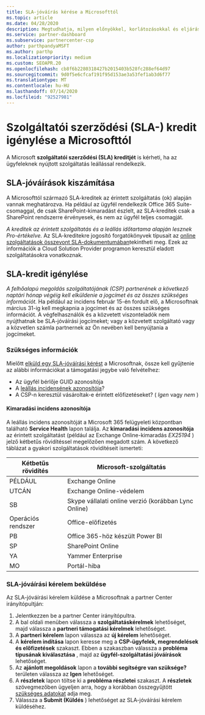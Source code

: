 ```yaml
---
title: SLA-jóváírás kérése a Microsofttól
ms.topic: article
ms.date: 04/28/2020
description: Megtudhatja, milyen előnyökkel, korlátozásokkal és eljárásokkal igényelhet szolgáltatói szerződést (SLA) a Microsofttól, ha az ügyfelek szolgáltatás-kimaradást tapasztalnak.
ms.service: partner-dashboard
ms.subservice: partnercenter-csp
author: parthpandyaMSFT
ms.author: parthp
ms.localizationpriority: medium
ms.custom: SEOAPR.20
ms.openlocfilehash: cb8f6b2280318427b2015403b528fc288ef64d97
ms.sourcegitcommit: 9d0f5e6cfcaf191f95d153ae3a53fef1ab3d6f77
ms.translationtype: MT
ms.contentlocale: hu-HU
ms.lasthandoff: 07/14/2020
ms.locfileid: "92527981"
---
```

# <a name="how-and-when-to-request-a-service-level-agreement-sla-credit-from-microsoft"></a>Szolgáltatói szerződési (SLA-) kredit igénylése a Microsofttól

A Microsoft **szolgáltatói szerződési (SLA) kreditjét** is kérheti, ha az ügyfeleknek nyújtott szolgáltatás leállással rendelkezik.

## <a name="sla-credit-calculation"></a>SLA-jóváírások kiszámítása

A Microsofttól származó SLA-kreditek az érintett szolgáltatás (ok) alapján vannak meghatározva. Ha például az ügyfél rendelkezik Office 365 Suite-csomaggal, de csak SharePoint-kimaradást észlelt, az SLA-kreditek csak a SharePoint rendszerre érvényesek, és nem az ügyfél teljes csomagját.

*A kreditek az érintett szolgáltatás és a leállás időtartama alapján lesznek Pro-értékelve.* Az SLA-kreditekre jogosító forgatókönyvek típusait az [online szolgáltatások összevont SLA-dokumentumában](http://www.microsoftvolumelicensing.com/DocumentSearch.aspx?Mode=3&DocumentTypeId=37)tekintheti meg. Ezek az információk a Cloud Solution Provider programon keresztül eladott szolgáltatásokra vonatkoznak.

## <a name="request-an-sla-credit"></a>SLA-kredit igénylése

*A felhőalapú megoldás szolgáltatójának (CSP) partnerének a következő naptári hónap végéig kell elküldenie a jogcímet és az összes szükséges információt.* Ha például az incidens február 15-én fordult elő, a Microsoftnak március 31-ig kell megkapnia a jogcímet és az összes szükséges információt. A végfelhasználók és a közvetett viszonteladók nem nyújthatnak be SLA-jóváírási jogcímeket; vagy a közvetett szolgáltató vagy a közvetlen számla partnernek az Ön nevében kell benyújtania a jogcímeket.

### <a name="required-information"></a>Szükséges információk

Mielőtt [elküld egy SLA-jóváírási kérést](#submit-sla-credit-request) a Microsoftnak, össze kell gyűjtenie az alábbi információkat a támogatási jegybe való felvételhez:

- Az ügyfél bérlője GUID azonosítója
- A [leállás incidensének azonosítója](#outage-incident-identifier)?
- A CSP-n keresztül vásároltak-e érintett előfizetéseket? ( *Igen* vagy *nem* )

#### <a name="outage-incident-identifier"></a>Kimaradási incidens azonosítója

A leállás incidens azonosítóját a Microsoft 365 felügyeleti központban található **Service Health** lapon találja. Az **kimaradási incidens azonosítója** az érintett szolgáltatást (például az Exchange Online-kimaradás *EX25194* ) jelző kétbetűs rövidítéssel megelőzően megadott szám. A következő táblázat a gyakori szolgáltatások rövidítéseit ismerteti:

| Kétbetűs rövidítés | Microsoft-szolgáltatás |
| ----------------------- | ----------------- |
| PÉLDÁUL | Exchange Online |
| UTCÁN | Exchange Online-védelem |
| SB | Skype vállalati online verzió (korábban Lync Online) |
| Operációs rendszer | Office-előfizetés |
| PB | Office 365-höz készült Power BI |
| SP | SharePoint Online |
| YA | Yammer Enterprise |
| MO | Portál-hiba |

### <a name="submit-sla-credit-request"></a>SLA-jóváírási kérelem beküldése

Az SLA-jóváírási kérelem küldése a Microsoftnak a partner Center irányítópultján:

1. Jelentkezzen be a partner Center irányítópultra.
2. A bal oldali menüben válassza a **szolgáltatáskérelmek** lehetőséget, majd válassza a **partneri támogatási kérelmek** lehetőséget.
3. A **partneri kérelem** lapon válassza az **új kérelem** lehetőséget.
4. A **kérelem indítása** lapon keresse meg a **CSP-ügyfelek, megrendelések és előfizetések** szakaszt. Ebben a szakaszban válassza a **probléma típusának kiválasztása** , majd az **ügyfél-szolgáltatási jóváírások** lehetőséget.
5. Az **ajánlott megoldások** lapon a **további segítségre van szüksége?** területen válassza az **Igen** lehetőséget.
6. A **részletek** lapon töltse ki a **probléma részletei** szakaszt. A **részletek** szövegmezőben ügyeljen arra, hogy a korábban összegyűjtött [szükséges adatokat](#required-information) adja meg.
7. Válassza a **Submit (Küldés** ) lehetőséget az SLA-jóváírási kérelem küldéséhez.

